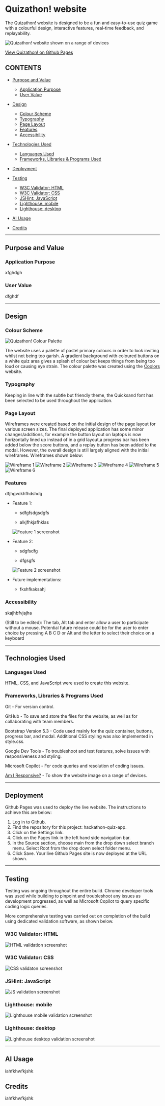 # Quizathon! website

The Quizathon! website is designed to be a fun and easy-to-use quiz game with a colourful design, interactive features, real-time feedback, and replayability.

![Quizathon! website shown on a range of devices](/readme-docs/devices-showcase.png)

[View Quizathon! on Github Pages](https://arun-dhanjal.github.io/hackathon-quiz-app/)

## CONTENTS

* [Purpose and Value](#Purpose-and-Value)
  * [Application Purpose](#Application-Purpose)
  * [User Value](#User-Value)

* [Design](#Design)
  * [Colour Scheme](#Colour-Scheme)
  * [Typography](#Typography)
  * [Page Layout](#Page-Layout)
  * [Features](#Features)
  * [Accessibility](#Accessibility)

* [Technologies Used](#Technologies-Used)
  * [Languages Used](#Languages-Used)
  * [Frameworks, Libraries & Programs Used](#Frameworks-Libraries--Programs-Used)

* [Deployment](#Deployment)

* [Testing](#Testing)
  * [W3C Validator: HTML](#W3C-Validator-HTML)
  * [W3C Validator: CSS](#W3C-Validator-CSS)
  * [JSHint: JavaScript](#JSHint-JavaScript)
  * [Lighthouse: mobile](#Lighthouse-mobile)
  * [Lighthouse: desktop](#Lighthouse-desktop)

* [AI Usage](#AI-Udage)

* [Credits](#Credits)

- - -

## Purpose and Value

### Application Purpose
 
xfghdgh

### User Value

dfghdf

- - -

## Design

### Colour Scheme

![Quizathon! Colour Palette](/readme-docs/Quizathon!%20palette.png)

The website uses a palette of pastel primary colours in order to look inviting whilst not being too garish. A gradient background with coloured buttons on a white quiz area gives a splash of colour but keeps things from being too loud or causing eye strain. The colour palette was created using the [Coolors](https://coolors.co/) website.

### Typography

Keeping in line with the subtle but friendly theme, the Quicksand font has been selected to be used throughout the application.

### Page Layout

Wireframes were created based on the initial design of the page layout for various screen sizes. The final deployed application has some minor changes/additions, for example the button layout on laptops is now horizontally lined up instead of in a grid layout,a progress bar has been added below the score buttons, and a replay button has been added to the modal. However, the overall design is still largely aligned with the initial wireframes. Wireframes shown below:

![Wireframe 1](/readme-docs/mobile-layout.png)
![Wireframe 2](/readme-docs/mobile-modal.png)
![Wireframe 3](/readme-docs/tablet-layout.png)
![Wireframe 4](/readme-docs/tablet-modal.png)
![Wireframe 5](/readme-docs/laptop-layout.png)
![Wireframe 6](/readme-docs/laptop-modal.png)

### Features

dfjhgvokhfhdshdg

* Feature 1:

  * sdfgfsdgsdgfs

  * alkjfhkjafhklas

  ![Feature 1 screenshot](/readme-docs/feature-1)

* Feature 2:

  * sdgfsdfg

  * dfgsgfs

  ![Feature 2 screenshot](/readme-docs/feature-2.jpg)

* Future implementations:

  * fkshfkaksahj

### Accessibility

skajhbfvjajha

(Still to be edited): The tab, Alt tab and enter allow a user to participate without a mouse. Potential future release could be for the user to enter choice by pressing A B C D or Alt and the letter to select their choice on a keyboard

- - -

## Technologies Used

### Languages Used

HTML, CSS, and JavaScript were used to create this website.

### Frameworks, Libraries & Programs Used

Git - For version control.

GitHub - To save and store the files for the website, as well as for collaborating with team members.

Bootstrap Version 5.3 - Code used mainly for the quiz container, buttons, progress bar, and modal. Additional CSS styling was also implemented in style.css.

Google Dev Tools - To troubleshoot and test features, solve issues with responsiveness and styling.

Microsoft Copilot - For code queries and resolution of coding issues.

[Am I Responsive?](http://ami.responsivedesign.is/) - To show the website image on a range of devices.

- - -

## Deployment

Github Pages was used to deploy the live website. The instructions to achieve this are below:

1. Log in to Github.
2. Find the repository for this project: hackathon-quiz-app.
3. Click on the Settings link.
4. Click on the Pages link in the left hand side navigation bar.
5. In the Source section, choose main from the drop down select branch menu. Select Root from the drop down select folder menu.
6. Click Save. Your live Github Pages site is now deployed at the URL shown.

- - -

## Testing

Testing was ongoing throughout the entire build. Chrome developer tools was used while building to pinpoint and troubleshoot any issues as development progressed, as well as Microsoft Copilot to query specific coding logic queries.

More comprehensive testing was carried out on completion of the build using dedicated validation software, as shown below.

### W3C Validator: HTML

![HTML validation screenshot](/readme-docs/html-validation.jpg)

### W3C Validator: CSS

![CSS validaton screenshot](/readme-docs/css-validation.jpg)

### JSHint: JavaScript

![JS validation screenshot](/readme-docs/JS-validation.jpg)

### Lighthouse: mobile

![Lighthouse mobile validation screenshot](/readme-docs/lighthouse-mobile-validation.jpg)

### Lighthouse: desktop

![Lighthouse desktop validation screenshot](/readme-docs/lighthouse-desktop-validation.jpg)

- - -

## AI Usage
iahfkhwfkjshk

## Credits
iahfkhwfkjshk